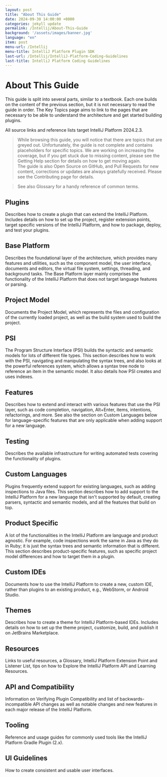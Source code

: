 ```yaml
---
layout: post
title: "About This Guide"
date: 2024-09-30 14:00:00 +0800
categories: jekyll update
permalink: /Intellij/About-This-Guide
background: '/assets/images/banner.jpg'
language: "en"
item: post
menu-url: /Intellij
menu-title: IntelliJ Platform Plugin SDK
last-url: /Intellij/IntelliJ-Platform-Coding-Guidelines
last-title: IntelliJ Platform Coding Guidelines
---
```


# About This Guide

This guide is split into several parts, similar to a textbook. Each one builds on the content of the previous section, but it is not necessary to read the guide in order. The Key Topics page aims to link to the pages that are necessary to be able to understand the architecture and get started building plugins.

All source links and reference lists target IntelliJ Platform 2024.2.3.

> While browsing this guide, you will notice that there are topics that are greyed out. Unfortunately, the guide is not complete and contains placeholders for specific topics. We are working on increasing the coverage, but if you get stuck due to missing content, please see the Getting Help section for details on how to get moving again.   
> The guide is also Open Source on GitHub, and Pull Requests for new content, corrections or updates are always gratefully received. Please see the Contributing page for details.

> See also Glossary for a handy reference of common terms.

## Plugins

Describes how to create a plugin that can extend the IntelliJ Platform. Includes details on how to set up the project, register extension points, target specific versions of the IntelliJ Platform, and how to package, deploy, and test your plugins.

## Base Platform

Describes the foundational layer of the architecture, which provides many features and utilities, such as the component model, the user interface, documents and editors, the virtual file system, settings, threading, and background tasks. The Base Platform layer mainly comprises the functionality of the IntelliJ Platform that does not target language features or parsing.

## Project Model

Documents the Project Model, which represents the files and configuration of the currently loaded project, as well as the build system used to build the project.

## PSI

The Program Structure Interface (PSI) builds the syntactic and semantic models for lots of different file types. This section describes how to work with the PSI, navigating and manipulating the syntax trees, and also looks at the powerful references system, which allows a syntax tree node to reference an item in the semantic model. It also details how PSI creates and uses indexes.

## Features

Describes how to extend and interact with various features that use the PSI layer, such as code completion, navigation, Alt+Enter, items, intentions, refactorings, and more. See also the section on Custom Languages below for language-specific features that are only applicable when adding support for a new language.

## Testing

Describes the available infrastructure for writing automated tests covering the functionality of plugins.

## Custom Languages

Plugins frequently extend support for existing languages, such as adding inspections to Java files. This section describes how to add support to the IntelliJ Platform for a new language that isn't supported by default, creating parsers, syntactic and semantic models, and all the features that build on top.

## Product Specific

A lot of the functionalities in the IntelliJ Platform are language and product agnostic. For example, code inspections work the same in Java as they do in Ruby; it is just the syntax trees and semantic information that is different. This section describes product-specific features, such as specific project model differences and how to target them in a plugin.

## Custom IDEs

Documents how to use the IntelliJ Platform to create a new, custom IDE, rather than plugins to an existing product, e.g., WebStorm, or Android Studio.

## Themes

Describes how to create a theme for IntelliJ Platform-based IDEs. Includes details on how to set up the theme project, customize, build, and publish it on JetBrains Marketplace.

## Resources

Links to useful resources, a Glossary, IntelliJ Platform Extension Point and Listener List, tips on how to Explore the IntelliJ Platform API and Learning Resources.

## API and Compatibility

Information on Verifying Plugin Compatibility and list of backwards-incompatible API changes as well as notable changes and new features in each major release of the IntelliJ Platform.

## Tooling
Reference and usage guides for commonly used tools like the IntelliJ Platform Gradle Plugin (2.x).

## UI Guidelines

How to create consistent and usable user interfaces.
